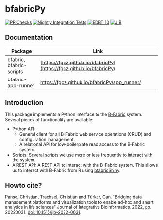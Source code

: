 # bfabricPy

[![PR Checks](https://github.com/fgcz/bfabricPy/actions/workflows/run_unit_tests.yml/badge.svg)](https://github.com/fgcz/bfabricPy/actions/workflows/run_unit_tests.yml)
[![Nightly Integration Tests](https://github.com/fgcz/bfabricPy-tests/actions/workflows/nightly_tests.yml/badge.svg)](https://github.com/fgcz/bfabricPy-tests/actions/workflows/nightly_tests.yml)
[![EDBT'10](https://img.shields.io/badge/EDBT-10.1145%2F1739041.1739135-brightgreen)](https://doi.org/10.1145/1739041.1739135)
[![JIB](https://img.shields.io/badge/JIB-10.1515%2Fjib.2022.0031-brightgreen)](https://doi.org/10.1515/jib-2022-0031)

## Documentation

| Package                      | Link                                                                 |
| ---------------------------- | -------------------------------------------------------------------- |
| bfabric,<br/>bfabric-scripts | [https://fgcz.github.io/bfabricPy](https://fgcz.github.io/bfabricPy) |
| bfabric-app-runner           | https://fgcz.github.io/bfabricPy/app_runner/                         |

## Introduction

This package implements a Python interface to the [B-Fabric](https://fgcz-bfabric.uzh.ch/bfabric/) system.
Several pieces of functionality are available:

- Python API:
    - General client for all B-Fabric web service operations (CRUD) and configuration management.
    - A relational API for low-boilerplate read access to the B-Fabric system.
- Scripts: Several scripts we use more or less frequently to interact with the system.
- A REST API: A REST API to interact with the B-Fabric system. This allows us to interact with B-Fabric from R using [bfabricShiny](https://github.com/cpanse/bfabricShiny).

## Howto cite?

Panse, Christian, Trachsel, Christian and Türker, Can. "Bridging data management platforms and visualization tools to enable ad-hoc and smart analytics in life sciences" Journal of Integrative Bioinformatics, 2022, pp. 20220031. [doi: 10.1515/jib-2022-0031](https://doi.org/10.1515/jib-2022-0031).

